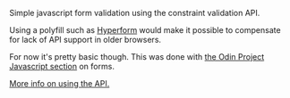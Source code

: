 Simple javascript form validation using the constraint validation API.

Using a polyfill such as <a href="https://hyperform.js.org/">Hyperform</a> would make it possible to compensate for lack of API support in older browsers.

For now it's pretty basic though. This was done with <a href="https://www.theodinproject.com/courses/javascript/lessons/forms-javascript?ref=lnav">the Odin Project Javascript section</a> on forms.

<a href="https://developer.mozilla.org/en-US/docs/Web/Guide/HTML/HTML5/Constraint_validation">More info on using the API.</a>